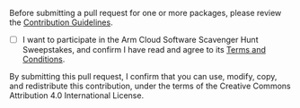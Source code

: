 Before submitting a pull request for one or more packages, please review the [Contribution Guidelines](https://github.com/ArmDeveloperEcosystem/ecosystem-dashboard-for-arm/blob/main/contrib.md).

- [ ] I want to participate in the Arm Cloud Software Scavenger Hunt Sweepstakes, and confirm I have read and agree to its [Terms and Conditions](https://www.arm.com/-/media/files/pdf/terms-and-conditions/arm-cloud-software-scavenger-hunt-terms-and-conditions).

By submitting this pull request, I confirm that you can use, modify, copy, and redistribute this contribution, under the terms of the Creative Commons Attribution 4.0 International License. 
